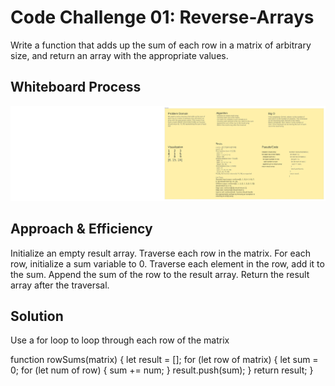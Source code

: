 # Code Challenge 01: Reverse-Arrays

<!-- Description of the challenge -->

Write a function that adds up the sum of each row in a matrix of arbitrary size, and return an array with the appropriate values.

## Whiteboard Process

<!-- Embedded whiteboard image -->

![addSumUml](./addSumUml.jpeg) <!-- Replace with actual link -->

## Approach & Efficiency

<!-- What approach did you take? Why? What is the Big O space/time for this approach? -->

Initialize an empty result array.
Traverse each row in the matrix.
For each row, initialize a sum variable to 0.
Traverse each element in the row, add it to the sum.
Append the sum of the row to the result array.
Return the result array after the traversal.

## Solution

<!-- Show how to run your code, and examples of it in action -->

Use a for loop to loop through each row of the matrix

function rowSums(matrix) {
  let result = [];
  for (let row of matrix) {
    let sum = 0;
    for (let num of row) {
      sum += num;
    }
    result.push(sum);
  }
  return result;
}

